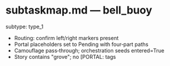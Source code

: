 # subtaskmap.md — bell_buoy

subtype: type_1

- Routing: confirm left/right markers present
- Portal placeholders set to Pending with four‑part paths
- Camouflage pass‑through; orchestration seeds entered=True
- Story contains "grove"; no [PORTAL: tags

